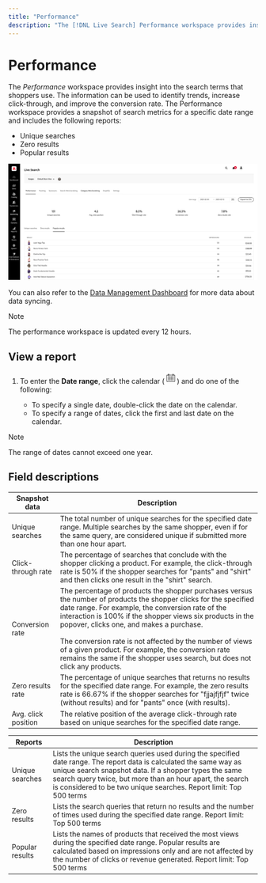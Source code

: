 ```yaml
---
title: "Performance"
description: "The [!DNL Live Search] Performance workspace provides insight into the search terms that shoppers use."
---
```

# Performance

The *Performance* workspace provides insight into the search terms that shoppers use. The information can be used to identify trends, increase click-through, and improve the conversion rate. The Performance workspace provides a snapshot of search metrics for a specific date range and includes the following reports:

* Unique searches
* Zero results
* Popular results

![Performance](assets/performance-unique-searches.png)

You can also refer to the [Data Management Dashboard](https://experienceleague.adobe.com/docs/commerce-admin/systems/data-transfer/data-dashboard.html) for more data about data syncing.

>[!NOTE]
>
>The performance workspace is updated every 12 hours.

## View a report

1. To enter the **Date range**, click the calendar (![Calendar](assets/btn-calendar.png)) and do one of the following:

   * To specify a single date, double-click the date on the calendar.
   * To specify a range of dates, click the first and last date on the calendar.

>[!NOTE]
>
>The range of dates cannot exceed one year.

## Field descriptions

| Snapshot data | Description |
|--- |--- |
| Unique searches | The total number of unique searches for the specified date range. Multiple searches by the same shopper, even if for the same query, are considered unique if submitted more than one hour apart. |
| Click-through rate | The percentage of searches that conclude with the shopper clicking a product. For example, the click-through rate is 50% if the shopper searches for "pants" and "shirt" and then clicks one result in the "shirt" search. |
| Conversion rate | The percentage of products the shopper purchases versus the number of products the shopper clicks for the specified date range. For example, the conversion rate of the interaction is 100% if the shopper views six products in the popover, clicks one, and makes a purchase. <br /><br />The conversion rate is not affected by the number of views of a given product. For example, the conversion rate remains the same if the shopper uses search, but does not click any products. |
| Zero results rate | The percentage of unique searches that returns no results for the specified date range. For example, the zero results rate is 66.67% if the shopper searches for "fjjajfjfjf" twice (without results) and for "pants" once (with results). |
| Avg. click position | The relative position of the average click-through rate based on unique searches for the specified date range. |

| Reports | Description|
|--- |--- |
| Unique searches | Lists the unique search queries used during the specified date range. The report data is calculated the same way as unique search snapshot data. If a shopper types the same search query twice, but more than an hour apart, the search is considered to be two unique searches. Report limit: Top 500 terms |
| Zero results | Lists the search queries that return no results and the number of times used during the specified date range. Report limit: Top 500 terms |
| Popular results | Lists the names of products that received the most views during the specified date range. Popular results are calculated based on impressions only and are not affected by the number of clicks or revenue generated. Report limit: Top 500 terms |
